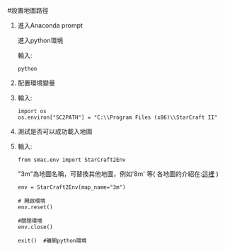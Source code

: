 #設置地圖路徑
1. 進入Anaconda prompt
   
   進入python環境
   
   輸入:
   ```
   python 
   ```

3. 配置環境變量
4. 
   輸入:
    ```
    import os
    os.environ["SC2PATH"] = "C:\\Program Files (x86)\\StarCraft II"
    ```

5. 測試是否可以成功載入地圖
6. 
   輸入:
   ```
   from smac.env import StarCraft2Env
   ```
   "3m"為地圖名稱，可替換其他地圖，例如'8m' 等( 各地圖的介紹在:[這裡](https://github.com/Yuu-Hsuan/become-agn/blob/main/SMAC/%E5%90%84%E5%9C%B0%E5%9C%96%E8%B3%87%E8%A8%8A.md) )
   ```
   env = StarCraft2Env(map_name="3m")
   ```
   ```
   # 開啟環境
   env.reset()

   #關閉環境 
   env.close()
   ```
   ```
   exit()  #離開python環境
   ```





